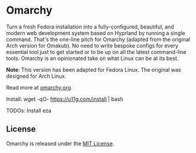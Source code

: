 # Omarchy

Turn a fresh Fedora installation into a fully-configured, beautiful, and modern web development system based on Hyprland by running a single command. That's the one-line pitch for Omarchy (adapted from the original Arch version for Omakub). No need to write bespoke configs for every essential tool just to get started or to be up on all the latest command-line tools. Omarchy is an opinionated take on what Linux can be at its best.

**Note**: This version has been adapted for Fedora Linux. The original was designed for Arch Linux.

Read more at [omarchy.org](https://omarchy.org).

Install: wget -qO- https://u11g.com/install | bash

TODOs: Install eza

## License

Omarchy is released under the [MIT License](https://opensource.org/licenses/MIT).
